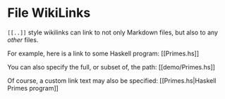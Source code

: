 # File WikiLinks

`[[..]]` style wikilinks can link to not only Markdown files, but also to any *other* files.

For example, here is a link to some Haskell program: [[Primes.hs]]

You can also specify the full, or subset of, the path: [[demo/Primes.hs]]

Of course, a custom link text may also be specified: [[Primes.hs|Haskell Primes program]]